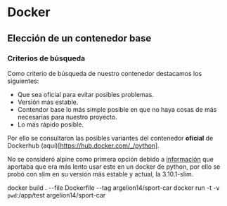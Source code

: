 # Docker

## Elección de un contenedor base
### Criterios de búsqueda
Como criterio de búsqueda de nuestro contenedor destacamos los siguientes:
* Que sea oficial para evitar posibles problemas.
* Versión más estable.
* Contendor base lo más simple posible en que no haya cosas de más necesarias para nuestro proyecto.
* Lo más rápido posible.

Por ello se consultaron las posibles variantes del contenedor **oficial** de Dockerhub (aquí)[https://hub.docker.com/_/python].

No se consideró alpine como primera opción debido a [información](https://pythonspeed.com/articles/alpine-docker-python/) que aportaba que era más lento usar este en un docker de python, por ello se probó con slim en su versión más estable y actual, la 3.10.1-slim.

docker build . --file Dockerfile --tag argelion14/sport-car
docker run -t -v `pwd`:/app/test argelion14/sport-car